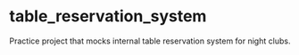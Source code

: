 # table_reservation_system
Practice project that mocks internal table reservation system for night clubs.
